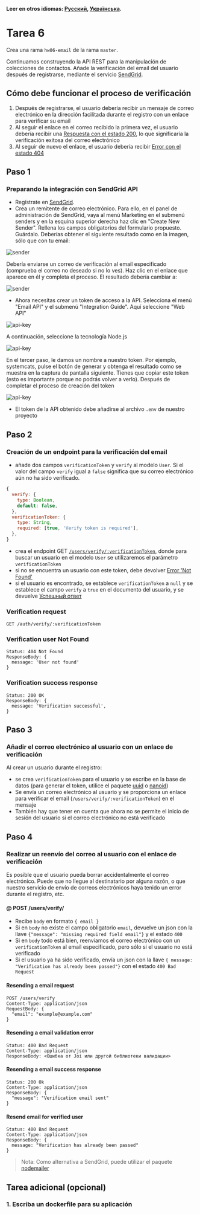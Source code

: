 **Leer en otros idiomas: [Русский](README.md), [Українська](README.ua.md).**

# Tarea 6

Crea una rama `hw06-email` de la rama `master`.

Continuamos construyendo la API REST para la manipulación de colecciones de contactos. Añade la verificación del email del usuario después de registrarse, mediante el servicio [SendGrid](https://sendgrid.com/).

## Cómo debe funcionar el proceso de verificación

1. Después de registrarse, el usuario debería recibir un mensaje de correo electrónico en la dirección facilitada durante el registro con un enlace para verificar su email
2. Al seguir el enlace en el correo recibido la primera vez, el usuario debería recibir una [Respuesta con el estado 200](#verification-success-response), lo que significaría la verificación exitosa del correo electrónico
3. Al seguir de nuevo el enlace, el usuario debería recibir [Error con el estado 404](#verification-user-not-found)

## Paso 1

### Preparando la integración con SendGrid API

- Regístrate en [SendGrid](https://sendgrid.com/).
- Crea un remitente de correo electrónico. Para ello, en el panel de administración de SendGrid, vaya al menú Marketing en el submenú senders y en la esquina superior derecha haz clic en "Create New Sender". Rellena los campos obligatorios del formulario propuesto. Guárdalo. Deberías obtener el siguiente resultado como en la imagen, sólo que con tu email:

![sender](sender-not-verify.png)

Debería enviarse un correo de verificación al email especificado (comprueba el correo no deseado si no lo ves). Haz clic en el enlace que aparece en él y completa el proceso. El resultado debería cambiar a:

![sender](sender-verify.png)

- Ahora necesitas crear un token de acceso a la API. Selecciona el menú "Email API" y el submenú "Integration Guide". Aquí seleccione "Web API"

![api-key](web-api.png)

A continuación, seleccione la tecnología Node.js

![api-key](node.png)

En el tercer paso, le damos un nombre a nuestro token. Por ejemplo, systemcats, pulse el botón de generar y obtenga el resultado como se muestra en la captura de pantalla siguiente. Tienes que copiar este token (esto es importante porque no podrás volver a verlo). Después de completar el proceso de creación del token

![api-key](api-key.png)

- El token de la API obtenido debe añadirse al archivo `.env` de nuestro proyecto

## Paso 2

### Creación de un endpoint para la verificación del email

- añade dos campos `verificationToken` y `verify` al modelo `User`. Si el valor del campo `verify` igual a `false` significa que su correo electrónico aún no ha sido verificado.

```js
{
  verify: {
    type: Boolean,
    default: false,
  },
  verificationToken: {
    type: String,
    required: [true, 'Verify token is required'],
  },
}
```

- crea el endpoint GET [`/users/verify/:verificationToken`](#verification-request), donde para buscar un usuario en el modelo `User` se utilizaremos el parámetro `verificationToken`
- si no se encuentra un usuario con este token, debe devolver [Error 'Not Found'](#verification-user-not-found)
- si el usuario es encontrado, se establece `verificationToken` a `null` y se establece el campo `verify` a `true` en el documento del usuario, y se devuelve [Успешный ответ](#verification-success-response)

### Verification request

```shell
GET /auth/verify/:verificationToken
```

### Verification user Not Found

```shell
Status: 404 Not Found
ResponseBody: {
  message: 'User not found'
}
```

### Verification success response

```shell
Status: 200 OK
ResponseBody: {
  message: 'Verification successful',
}
```

## Paso 3

### Añadir el correo electrónico al usuario con un enlace de verificación

Al crear un usuario durante el registro:

- se crea `verificationToken` para el usuario y se escribe en la base de datos (para generar el token, utilice el paquete [uuid](https://www.npmjs.com/package/uuid) o [nanoid](https://www.npmjs.com/package/nanoid))
- Se envía un correo electrónico al usuario y se proporciona un enlace para verificar el email (`/users/verify/:verificationToken`) en el mensaje
- También hay que tener en cuenta que ahora no se permite el inicio de sesión del usuario si el correo electrónico no está verificado

## Paso 4

### Realizar un reenvío del correo al usuario con el enlace de verificación

Es posible que el usuario pueda borrar accidentalmente el correo electrónico. Puede que no llegue al destinatario por alguna razón, o que nuestro servicio de envío de correos electrónicos haya tenido un error durante el registro, etc.

#### @ POST /users/verify/

- Recibe `body` en formato `{ email }`
- Si en `body` no existe el campo obligatorio `email`, devuelve un json con la llave `{"message": "missing required field email"}` y el estado `400`
- Si en `body` todo está bien, reenviamos el correo electrónico con un `verificationToken` al email especificado, pero sólo si el usuario no está verificado
- Si el usuario ya ha sido verificado, envía un json con la llave `{ message: "Verification has already been passed"}` con el estado `400 Bad Request`

#### Resending a email request

```shell
POST /users/verify
Content-Type: application/json
RequestBody: {
  "email": "example@example.com"
}
```

#### Resending a email validation error

```shell
Status: 400 Bad Request
Content-Type: application/json
ResponseBody: <Ошибка от Joi или другой библиотеки валидации>
```

#### Resending a email success response

```shell
Status: 200 Ok
Content-Type: application/json
ResponseBody: {
  "message": "Verification email sent"
}
```

#### Resend email for verified user

```shell
Status: 400 Bad Request
Content-Type: application/json
ResponseBody: {
  message: "Verification has already been passed"
}
```

> Nota: Como alternativa a SendGrid, puede utilizar el paquete [nodemailer](https://www.npmjs.com/package/nodemailer)

## Tarea adicional (opcional)

### 1. Escriba un dockerfile para su aplicación

